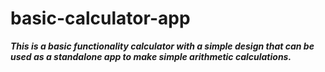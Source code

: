 # basic-calculator-app

<i><strong>This is a basic functionality calculator with a simple design that can be used as a standalone app to make simple arithmetic calculations.</strong></i>